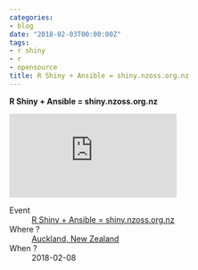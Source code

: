 ```yaml
---
categories:
- blog
date: "2018-02-03T00:00:00Z"
tags:
- r shiny
- r
- opensource
title: R Shiny + Ansible = shiny.nzoss.org.nz
---
```


<strong>R Shiny + Ansible = shiny.nzoss.org.nz</strong>

<div class='row'>
<div class="ui embed">
<iframe src="https://kinow.github.io/auckland-r-meetup-shiny-talk/" frameborder="0" allowfullscreen></iframe>
</div>
</div>

<dl>
<dt>Event</dt>
<dd><a href="https://www.meetup.com/Auckland-R-Users-Group-AKLRUG/events/247400612/">R Shiny + Ansible = shiny.nzoss.org.nz</a></dd>
<dt>Where ?</dt>
<dd><a href="https://www.google.com/maps/search/?api=1&query=38+Princes+Street%2C+The+University+of+Auckland%2C+Auckland%2C+nz">Auckland, New Zealand</a></dd>
<dt>When ?</dt>
<dd>2018-02-08</dd>
</dl>

